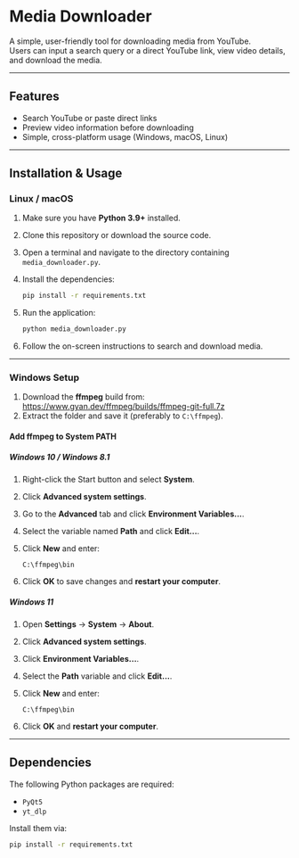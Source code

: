 # Media Downloader

A simple, user-friendly tool for downloading media from YouTube.  
Users can input a search query or a direct YouTube link, view video details, and download the media.

---

## Features

- Search YouTube or paste direct links  
- Preview video information before downloading  
- Simple, cross-platform usage (Windows, macOS, Linux)

---

## Installation & Usage

### Linux / macOS

1. Make sure you have **Python 3.9+** installed.
2. Clone this repository or download the source code.
3. Open a terminal and navigate to the directory containing `media_downloader.py`.
4. Install the dependencies:

   ```bash
   pip install -r requirements.txt
   ```

5. Run the application:

   ```bash
   python media_downloader.py
   ```

6. Follow the on-screen instructions to search and download media.

---

### Windows Setup

1. Download the **ffmpeg** build from:  
   https://www.gyan.dev/ffmpeg/builds/ffmpeg-git-full.7z  
2. Extract the folder and save it (preferably to `C:\ffmpeg`).

#### Add ffmpeg to System PATH

##### Windows 10 / Windows 8.1

1. Right-click the Start button and select **System**.
2. Click **Advanced system settings**.
3. Go to the **Advanced** tab and click **Environment Variables...**.
4. Select the variable named **Path** and click **Edit...**.
5. Click **New** and enter:

   ```
   C:\ffmpeg\bin
   ```

6. Click **OK** to save changes and **restart your computer**.

##### Windows 11

1. Open **Settings** → **System** → **About**.
2. Click **Advanced system settings**.
3. Click **Environment Variables...**.
4. Select the **Path** variable and click **Edit...**.
5. Click **New** and enter:

   ```
   C:\ffmpeg\bin
   ```

6. Click **OK** and **restart your computer**.

---

## Dependencies

The following Python packages are required:

- `PyQt5`
- `yt_dlp`

Install them via:

```bash
pip install -r requirements.txt
```
